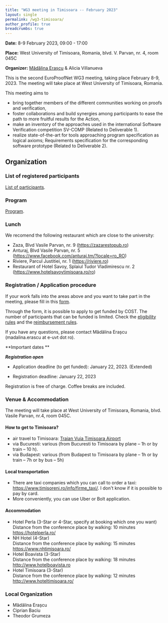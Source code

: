 ```yaml
---
title: "WG3 meeting in Timisoara -- February 2023"
layout: single
permalink: /wg3-timisoara/
author_profile: true
breadcrumbs: true
---
```


**Date:** 8-9 February 2023, 09:00 - 17:00

**Place:** West University of Timisoara, Romania, blvd. V. Parvan, nr. 4, room 045C

**Organizer:** [M&#259;d&#259;lina Era&#x219;cu](https://merascu.github.io/) & Alicia Villanueva


This is the second EuroProofNet WG3 meeting, taking place February 8-9, 2023. The meeting will take place at West University of Timisoara, Romania.

This meeting aims to
* bring together members of the different communities working on proofs and verification, 
* foster collaborations and build synergies among participants to ease the path to more fruitful results for the Action,
* make an inventory of the approaches used in the international Software Verification competition SV-COMP (Related to Deliverable 1). 
* realize state-of-the-art for tools approaching program specification as logical axioms; Requirements specification for the corresponding software prototype (Related to Deliverable 2).

<!--## Output

* Final [Report](./ReportWG3meeting.pdf).
* Some presentations and video recordings have been addded to the [program page](https://europroofnet.github.io/wg3-meeting1-program). Videos are stored on UPV ([terms of use](https://media.upv.es/#/termsofuse) of the video service).-->



## Organization
### List of registered participants

[List of participants](./ParticipantsWG3Timisoara.pdf).

### Program

[Program](./WG3-Timisoara-program.pdf).

### Lunch

We recomend the following restaurant which are close to the university:
* Zaza, Blvd Vasile Parvan, nr. 9 (https://zazarestopub.ro)
* Anturaj, Blvd Vasile Parvan, nr. 5 (https://www.facebook.com/anturaj.tm/?locale=ro_RO)
* Riviere, Parcul Justitiei, nr. 1 (https://riviere.ro)
* Restaurant of Hotel Savoy, Splaiul Tudor Vladimirescu nr. 2 (https://www.hotelsavoytimisoara.ro/ro)

### Registration / Application procedure


If your work falls into the areas above and you want to take part in the meeting, please fill in this [form](https://forms.gle/YEBdscsfnf1LBLbN7). 

Through the form, it is possible to apply to get funded by COST. The number of participants that can be funded is limited. Check the [eligibility rules](../eligibility) and the [reimbursement rules](../reimbursement-rules).  

If you have any questions, please contact M&#259;d&#259;lina Era&#x219;cu (madalina.erascu at e-uvt dot ro).

**Important dates ** 

***Registration open***

* Application deadline (to get funded): January 22, 2023. (Extended)  <br> <!--*Applications received by this date will receive priority for reimbursement*.-->


* Registration deadline: January 22, 2023

Registration is free of charge. Coffee breaks are included.


<!--Please contact xxx if you have any problem during the registration process.-->

<!--We plan to have at least a session to present and discuss topics raised by WG3 members in the context of the Action goals and deliverables. If you are interested in briefly presenting a specific problem, please let us know through the dedicated question in the registration form. You can also contact Rodica Condurache (Rodica.b.condurache@gmail.com) and/or Alicia Villanueva (villanue@dsic.upv.es) for any question related to the program.-->

<!--### Funding applications-->

<!--The action can fund the travel to Valencia of about 10 participants with a daily allowance fixed at 100 euros. If you want to go to Valencia and be reimbursed, you need to send a mail to Alicia Villanueva <villanue@dsic.upv.es>. The action members who will be reimbursed will be chosen by taking into account the following criteria in order: importance wrt the research coordination objectives; inclusive target countries; age; gender; team with low resources; balance over the action life time between people, teams, countries and working groups.-->

### Venue & Accommodation

The meeting will take place at West University of Timisoara, Romania, blvd. Vasile Parvan, nr.4, room 045C.

#### How to get to Timisoara?

* air travel to Timisoara: [Traian Vuia Timisoara Airport](http://aerotim.ro/index.php?pg=sosiri&lang=en)
* via Bucuresti: various (from Bucuresti to Timisoara by plane – 1h or by train – 10 h).
* via Budapest: various (from Budapest to Timisoara by plane – 1h or by train – 7h or by bus – 5h)

#### Local transportation
* There are taxi companies which you can call to order a taxi: https://www.timisoreni.ro/info/firme_taxi/. I don't know if it is possible to pay by card.
* More conveniently, you can use Uber or Bolt application.

#### Accommodation

* ​​Hotel Perla (3-Star or 4-Star, specify at booking which one you want)<br>
Distance from the conference place by walking: 10 minutes<br>
https://hotelperla.ro/
* NH Hotel (4-Star)<br>
Distance from the conference place by walking: 15 minutes<br>
https://www.nhtimisoara.ro/
* Hotel Boavista (3-Star)<br>
Distance from the conference place by walking: 18 minutes<br>
http://www.hotelboavista.ro
* Hotel Timisoara (3-Star)<br>
Distance from the conference place by walking: 12 minutes<br>
http://www.hoteltimisoara.ro/


### Local Organization

* M&#259;d&#259;lina Era&#x219;cu
* Ciprian Baciu
* Theodor Grumeza
